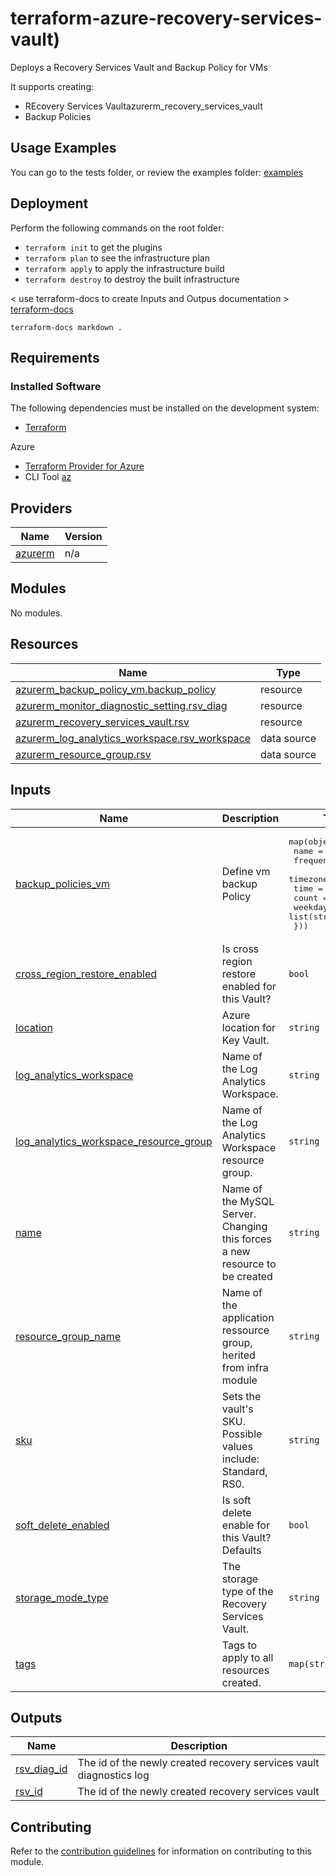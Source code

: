 # terraform-azure-recovery-services-vault) 

Deploys a Recovery Services Vault and Backup Policy for VMs


It supports creating:

- REcovery Services Vaultazurerm_recovery_services_vault
- Backup Policies


## Usage Examples
You can go to the tests folder, or review the examples folder: [examples](./examples)


## Deployment
Perform the following commands on the root folder:

- `terraform init` to get the plugins
- `terraform plan` to see the infrastructure plan
- `terraform apply` to apply the infrastructure build
- `terraform destroy` to destroy the built infrastructure



< use terraform-docs to create Inputs and Outpus documentation >  [terraform-docs](https://github.com/terraform-docs/terraform-docs)

`terraform-docs markdown .`


## Requirements
### Installed Software
The following dependencies must be installed on the development system:

- [Terraform](https://www.terraform.io/downloads.html) 

Azure  
- [Terraform Provider for Azure](https://github.com/hashicorp/terraform-provider-azurerm)
- CLI Tool [az](https://docs.microsoft.com/en-us/cli/azure/)

## Providers

| Name | Version |
|------|---------|
| <a name="provider_azurerm"></a> [azurerm](#provider\_azurerm) | n/a |

## Modules

No modules.

## Resources

| Name | Type |
|------|------|
| [azurerm_backup_policy_vm.backup_policy](https://registry.terraform.io/providers/hashicorp/azurerm/latest/docs/resources/backup_policy_vm) | resource |
| [azurerm_monitor_diagnostic_setting.rsv_diag](https://registry.terraform.io/providers/hashicorp/azurerm/latest/docs/resources/monitor_diagnostic_setting) | resource |
| [azurerm_recovery_services_vault.rsv](https://registry.terraform.io/providers/hashicorp/azurerm/latest/docs/resources/recovery_services_vault) | resource |
| [azurerm_log_analytics_workspace.rsv_workspace](https://registry.terraform.io/providers/hashicorp/azurerm/latest/docs/data-sources/log_analytics_workspace) | data source |
| [azurerm_resource_group.rsv](https://registry.terraform.io/providers/hashicorp/azurerm/latest/docs/data-sources/resource_group) | data source |

## Inputs

| Name | Description | Type | Default | Required |
|------|-------------|------|---------|:--------:|
| <a name="input_backup_policies_vm"></a> [backup\_policies\_vm](#input\_backup\_policies\_vm) | Define vm backup Policy | <pre>map(object({<br>    name      = string<br>    frequency = string<br>    timezone  = string<br>    time      = string<br>    count     = number<br>    weekdays  = list(string)<br>  }))</pre> | `{}` | no |
| <a name="input_cross_region_restore_enabled"></a> [cross\_region\_restore\_enabled](#input\_cross\_region\_restore\_enabled) | Is cross region restore enabled for this Vault? | `bool` | `false` | no |
| <a name="input_location"></a> [location](#input\_location) | Azure location for Key Vault. | `string` | n/a | yes |
| <a name="input_log_analytics_workspace"></a> [log\_analytics\_workspace](#input\_log\_analytics\_workspace) | Name of the Log Analytics Workspace. | `string` | `"UKS-LOG-SOFTCAT-MANAGEMENT"` | no |
| <a name="input_log_analytics_workspace_resource_group"></a> [log\_analytics\_workspace\_resource\_group](#input\_log\_analytics\_workspace\_resource\_group) | Name of the Log Analytics Workspace resource group. | `string` | `"UKS-RSG-SOFTCAT-MANAGEMENT"` | no |
| <a name="input_name"></a> [name](#input\_name) | Name of the MySQL Server. Changing this forces a new resource to be created | `string` | n/a | yes |
| <a name="input_resource_group_name"></a> [resource\_group\_name](#input\_resource\_group\_name) | Name of the application ressource group, herited from infra module | `string` | n/a | yes |
| <a name="input_sku"></a> [sku](#input\_sku) | Sets the vault's SKU. Possible values include: Standard, RS0. | `string` | `"Standard"` | no |
| <a name="input_soft_delete_enabled"></a> [soft\_delete\_enabled](#input\_soft\_delete\_enabled) | Is soft delete enable for this Vault? Defaults | `bool` | `true` | no |
| <a name="input_storage_mode_type"></a> [storage\_mode\_type](#input\_storage\_mode\_type) | The storage type of the Recovery Services Vault. | `string` | `"GeoRedundant"` | no |
| <a name="input_tags"></a> [tags](#input\_tags) | Tags to apply to all resources created. | `map(string)` | `{}` | no |

## Outputs

| Name | Description |
|------|-------------|
| <a name="output_rsv_diag_id"></a> [rsv\_diag\_id](#output\_rsv\_diag\_id) | The id of the newly created recovery services vault diagnostics log |
| <a name="output_rsv_id"></a> [rsv\_id](#output\_rsv\_id) | The id of the newly created recovery services vault |


## Contributing

Refer to the [contribution guidelines](./CONTRIBUTING.md) for
information on contributing to this module.
